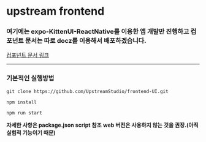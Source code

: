 # upstream frontend

### 여기에는 expo-KittenUI-ReactNative를 이용한 앱 개발만 진행하고 컴포넌트 문서는 따로 docz를 이용해서 배포하겠습니다.

[컴포넌트 문서 링크](https://upstreamuidoc.netlify.app/)

---

### 기본적인 실행방법

```
git clone https://github.com/UpstreamStudio/frontend-UI.git
```

```
npm install
```

```
npm run start
```

**자세한 사항은 package.json script 참조**
**web 버전은 사용하지 않는 것을 권장.(아직 실험적 기능이기 때문)**
